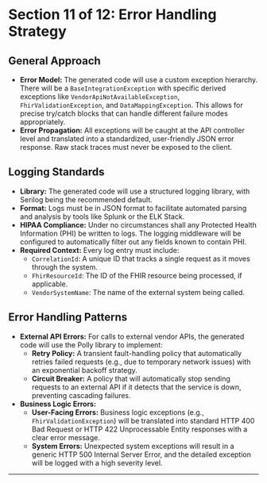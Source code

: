 # Section 11 of 12: Error Handling Strategy

## General Approach

- **Error Model:** The generated code will use a custom exception hierarchy. There will be a `BaseIntegrationException` with specific derived exceptions like `VendorApiNotAvailableException`, `FhirValidationException`, and `DataMappingException`. This allows for precise try/catch blocks that can handle different failure modes appropriately.
- **Error Propagation:** All exceptions will be caught at the API controller level and translated into a standardized, user-friendly JSON error response. Raw stack traces must never be exposed to the client.

## Logging Standards

- **Library:** The generated code will use a structured logging library, with Serilog being the recommended default.
- **Format:** Logs must be in JSON format to facilitate automated parsing and analysis by tools like Splunk or the ELK Stack.
- **HIPAA Compliance:** Under no circumstances shall any Protected Health Information (PHI) be written to logs. The logging middleware will be configured to automatically filter out any fields known to contain PHI.
- **Required Context:** Every log entry must include:
  - `CorrelationId`: A unique ID that tracks a single request as it moves through the system.
  - `FhirResourceId`: The ID of the FHIR resource being processed, if applicable.
  - `VendorSystemName`: The name of the external system being called.

## Error Handling Patterns

- **External API Errors:** For calls to external vendor APIs, the generated code will use the Polly library to implement:
  - **Retry Policy:** A transient fault-handling policy that automatically retries failed requests (e.g., due to temporary network issues) with an exponential backoff strategy.
  - **Circuit Breaker:** A policy that will automatically stop sending requests to an external API if it detects that the service is down, preventing cascading failures.
- **Business Logic Errors:**
  - **User-Facing Errors:** Business logic exceptions (e.g., `FhirValidationException`) will be translated into standard HTTP 400 Bad Request or HTTP 422 Unprocessable Entity responses with a clear error message.
  - **System Errors:** Unexpected system exceptions will result in a generic HTTP 500 Internal Server Error, and the detailed exception will be logged with a high severity level.

---
